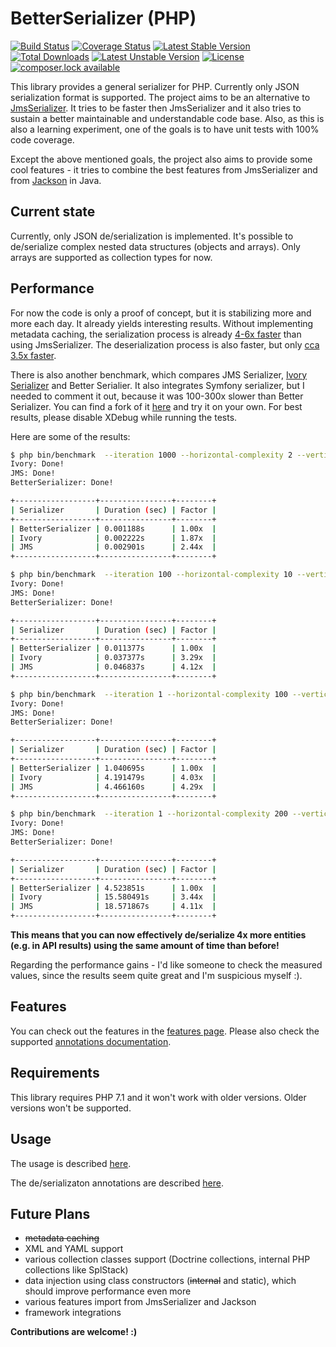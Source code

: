 # BetterSerializer (PHP)

[![Build Status](https://travis-ci.org/better-serializer/better-serializer.svg?branch=master)](https://travis-ci.org/better-serializer/better-serializer)
[![Coverage Status](https://coveralls.io/repos/github/better-serializer/better-serializer/badge.svg?branch=master)](https://coveralls.io/github/better-serializer/better-serializer?branch=master)
[![Latest Stable Version](https://poser.pugx.org/better-serializer/better-serializer/version)](https://packagist.org/packages/better-serializer/better-serializer)
[![Total Downloads](https://poser.pugx.org/better-serializer/better-serializer/downloads)](https://packagist.org/packages/better-serializer/better-serializer)
[![Latest Unstable Version](https://poser.pugx.org/better-serializer/better-serializer/v/unstable)](//packagist.org/packages/better-serializer/better-serializer)
[![License](https://poser.pugx.org/better-serializer/better-serializer/license)](https://packagist.org/packages/better-serializer/better-serializer)
[![composer.lock available](https://poser.pugx.org/better-serializer/better-serializer/composerlock)](https://packagist.org/packages/better-serializer/better-serializer)

This library provides a general serializer for PHP. Currently only JSON serialization format is supported.
The project aims to be an alternative to [JmsSerializer](https://github.com/schmittjoh/serializer). It tries
to be faster then JmsSerializer and it also tries to sustain a better maintainable and understandable code base.
Also, as this is also a learning experiment, one of the goals is to have unit tests with 100% code coverage.

Except the above mentioned goals, the project also aims to provide some cool features - it tries to combine 
the best features from JmsSerializer and from [Jackson](https://github.com/FasterXML/jackson) in Java.

## Current state

Currently, only JSON de/serialization is implemented. It's possible to de/serialize complex nested data structures
(objects and arrays). Only arrays are supported as collection types for now.

## Performance

For now the code is only a proof of concept, but it is stabilizing more and more each day. 
It already yields interesting results. Without implementing
metadata caching, the serialization process is already 
[4-6x faster](tests/Performance/Serialization/JsonTest.php) than using JmsSerializer. 
The deserialization process is also faster, but only [cca 3.5x faster](tests/Performance/Deserialization/JsonTest.php).

There is also another benchmark, which compares JMS Serializer, [Ivory Serializer]() and Better Serialier. 
It also integrates Symfony serializer, but I needed to comment it out, because it was 100-300x slower 
than Better Serializer.
You can find a fork of it [here](https://github.com/better-serializer/ivory-serializer-benchmark) and try it 
on your own. For best results, please disable XDebug while running the tests.

Here are some of the results:

```bash
$ php bin/benchmark  --iteration 1000 --horizontal-complexity 2 --vertical-complexity 2                                                                                                                                                                                                                             23:18  rasta@Rasta
Ivory: Done!
JMS: Done!
BetterSerializer: Done!

+------------------+----------------+--------+
| Serializer       | Duration (sec) | Factor |
+------------------+----------------+--------+
| BetterSerializer | 0.001188s      | 1.00x  |
| Ivory            | 0.002222s      | 1.87x  |
| JMS              | 0.002901s      | 2.44x  |
+------------------+----------------+--------+

$ php bin/benchmark  --iteration 100 --horizontal-complexity 10 --vertical-complexity 10                                                                                                                                                                                                                            23:19  rasta@Rasta
Ivory: Done!
JMS: Done!
BetterSerializer: Done!

+------------------+----------------+--------+
| Serializer       | Duration (sec) | Factor |
+------------------+----------------+--------+
| BetterSerializer | 0.011377s      | 1.00x  |
| Ivory            | 0.037377s      | 3.29x  |
| JMS              | 0.046837s      | 4.12x  |
+------------------+----------------+--------+

$ php bin/benchmark  --iteration 1 --horizontal-complexity 100 --vertical-complexity 200                                                                                                                                                                                                                            22:53  rasta@Rasta
Ivory: Done!
JMS: Done!
BetterSerializer: Done!

+------------------+----------------+--------+
| Serializer       | Duration (sec) | Factor |
+------------------+----------------+--------+
| BetterSerializer | 1.040695s      | 1.00x  |
| Ivory            | 4.191479s      | 4.03x  |
| JMS              | 4.466160s      | 4.29x  |
+------------------+----------------+--------+

$ php bin/benchmark  --iteration 1 --horizontal-complexity 200 --vertical-complexity 200                                                                                                                                                                                                                            22:52  rasta@Rasta
Ivory: Done!
JMS: Done!
BetterSerializer: Done!

+------------------+----------------+--------+
| Serializer       | Duration (sec) | Factor |
+------------------+----------------+--------+
| BetterSerializer | 4.523851s      | 1.00x  |
| Ivory            | 15.580491s     | 3.44x  |
| JMS              | 18.571867s     | 4.11x  |
+------------------+----------------+--------+
```

**This means that you can now effectively de/serialize 4x more entities (e.g. in API results) using the same 
amount of time than before!**

Regarding the performance gains - I'd like someone to check the measured values, since the results seem quite great
and I'm suspicious myself :).

## Features

You can check out the features in the [features page](doc/Features.md). Please also check the supported 
[annotations documentation](doc/Annotations.md).

## Requirements

This library requires PHP 7.1 and it won't work with older versions. Older versions won't be supported.

## Usage

The usage is described [here](doc/Usage.md).

The de/serializaton annotations are described [here](doc/Annotations.md).

## Future Plans
- ~~metadata caching~~
- XML and YAML support
- various collection classes support (Doctrine collections, internal PHP collections like SplStack)
- data injection using class constructors (~~internal~~ and static), which should improve performance even more
- various features import from JmsSerializer and Jackson
- framework integrations

**Contributions are welcome! :)**
